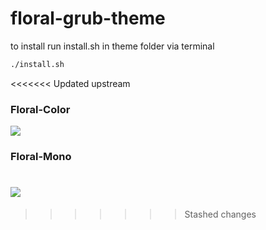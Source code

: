 # floral-grub-theme

to install run install.sh in theme folder via terminal

```bash
./install.sh
```

<<<<<<< Updated upstream
### Floral-Color

![](https://github.com/abhishekmallav/GRUB-Themes/blob/main/preview-color.png)

### Floral-Mono

![](https://github.com/abhishekmallav/GRUB-Themes/blob/main/preview-mono.png)
=======
>>>>>>> Stashed changes
